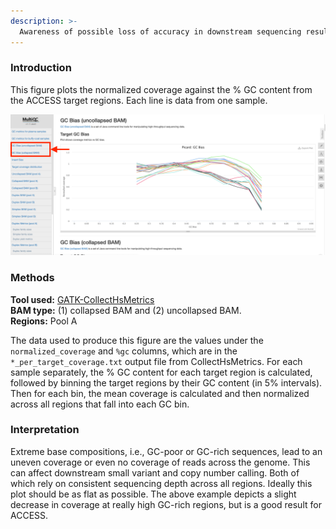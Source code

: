 ```yaml
---
description: >-
  Awareness of possible loss of accuracy in downstream sequencing results due to coverage due to GC content bias.
---
```


### Introduction

This figure plots the normalized coverage against the % GC content from the ACCESS target regions. Each line is data from one sample.

![Example MultiQC report showing % GC bias in coverage for 20 samples.](../.gitbook/assets/gc-bias.png)

### Methods
**Tool used:** [GATK-CollectHsMetrics](https://gatk.broadinstitute.org/hc/en-us/articles/360036856051-CollectHsMetrics-Picard-)<br>
**BAM type:** (1) collapsed BAM and (2) uncollapsed BAM.<br>
**Regions:** Pool A

The data used to produce this figure are the values under the `normalized_coverage` and `%gc` columns, which are in the `*_per_target_coverage.txt` output file from CollectHsMetrics. For each sample separately, the % GC content for each target region is calculated, followed by binning the target regions by their GC content (in 5% intervals). Then for each bin, the mean coverage is calculated and then normalized across all regions that fall into each GC bin.

### Interpretation

Extreme base compositions, i.e., GC-poor or GC-rich sequences, lead to an uneven coverage or even no coverage of reads across the genome. This can affect downstream small variant and copy number calling. Both of which rely on consistent sequencing depth across all regions. Ideally this plot should be as flat as possible. The above example depicts a slight decrease in coverage at really high GC-rich regions, but is a good result for ACCESS.
